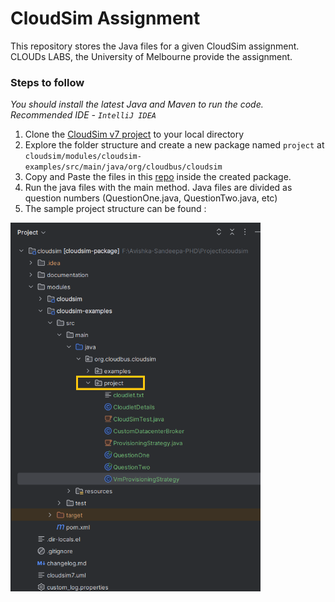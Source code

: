 # CloudSim Assignment

This repository stores the Java files for a given CloudSim assignment. CLOUDs LABS, the University of Melbourne provide the assignment.

### Steps to follow

*You should install the latest Java and Maven to run the code. Recommended IDE - `IntelliJ IDEA`*

1. Clone the [CloudSim v7 project](https://github.com/Cloudslab/cloudsim) to your local directory
2. Explore the folder structure and create a new package named `project` at `cloudsim/modules/cloudsim-examples/src/main/java/org/cloudbus/cloudsim`
3. Copy and Paste the files in this [repo](https://github.com/AvishkaSandeepa/CloudSimProject/tree/master/java-code) inside the created package.
4. Run the java files with the main method. Java files are divided as question numbers (QuestionOne.java, QuestionTwo.java, etc)
5. The sample project structure can be found :

<img src="https://github.com/AvishkaSandeepa/CloudSimProject/blob/master/project-structure.png" alt="Sample project structure" style="width:400px;"/>
